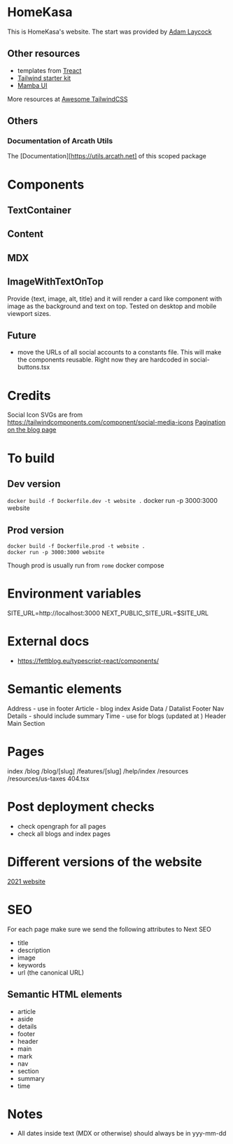 # HomeKasa

This is HomeKasa's website. The start was provided by [Adam Laycock](https://github.com/Arcath/arcath.net-next)

## Other resources

- templates from [Treact](https://treact.owaiskhan.me/#)
- [Tailwind starter kit](https://github.com/creativetimofficial/tailwind-starter-kit)
- [Mamba UI](https://mambaui.com)

More resources at [Awesome TailwindCSS](https://github.com/aniftyco/awesome-tailwindcss)

## Others

### Documentation of Arcath Utils

The [Documentation][https://utils.arcath.net] of this scoped package

# Components

## TextContainer

## Content

## MDX

## ImageWithTextOnTop

Provide {text, image, alt, title} and it will render a card like component with image as the background and text on top. Tested on desktop and mobile viewport sizes.

## Future

- move the URLs of all social accounts to a constants file. This will make the components reusable. Right now they are hardcoded in social-buttons.tsx

# Credits

Social Icon SVGs are from https://tailwindcomponents.com/component/social-media-icons
[Pagination on the blog page](https://dev.to/elisabethleonhardt/how-to-combine-ssr-and-pagination-with-react-query-4ihp)

# To build

## Dev version

`docker build -f Dockerfile.dev -t website .`
docker run -p 3000:3000 website

## Prod version

```
docker build -f Dockerfile.prod -t website .
docker run -p 3000:3000 website
```

Though prod is usually run from `rome` docker compose

# Environment variables

SITE_URL=http://localhost:3000
NEXT_PUBLIC_SITE_URL=$SITE_URL

# External docs

- https://fettblog.eu/typescript-react/components/

# Semantic elements

Address - use in footer
Article - blog index
Aside
Data / Datalist
Footer
Nav
Details - should include summary
Time - use for blogs (updated at )
Header
Main
Section

# Pages

index
/blog
/blog/[slug]
/features/[slug]
/help/index
/resources
/resources/us-taxes
404.tsx

# Post deployment checks

- check opengraph for all pages
- check all blogs and index pages

# Different versions of the website

[2021 website](https://2021-homekasa-website.vercel.app/home)

# SEO

For each page make sure we send the following attributes to Next SEO

- title
- description
- image
- keywords
- url (the canonical URL)

## Semantic HTML elements

- article
- aside
- details
- footer
- header
- main
- mark
- nav
- section
- summary
- time

# Notes

- All dates inside text (MDX or otherwise) should always be in yyy-mm-dd
